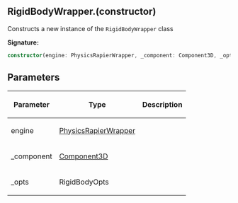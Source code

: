 
## RigidBodyWrapper.(constructor)

Constructs a new instance of the `RigidBodyWrapper` class

**Signature:**

```typescript
constructor(engine: PhysicsRapierWrapper, _component: Component3D, _opts: RigidBodyOpts);
```

## Parameters

<table><thead><tr><th>

Parameter


</th><th>

Type


</th><th>

Description


</th></tr></thead>
<tbody><tr><td>

engine


</td><td>

[PhysicsRapierWrapper](/reference/physicsrapierwrapper.md)


</td><td>


</td></tr>
<tr><td>

\_component


</td><td>

[Component3D](/reference/component3d.md)


</td><td>


</td></tr>
<tr><td>

\_opts


</td><td>

RigidBodyOpts


</td><td>


</td></tr>
</tbody></table>
